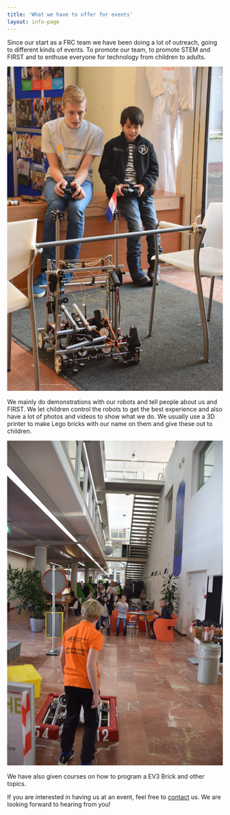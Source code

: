```yaml
---
title: 'What we have to offer for events'
layout: info-page
---
```


Since our start as a FRC team we have been doing a lot of outreach, going to different kinds of events. To promote our team, to promote STEM and FIRST and to enthuse everyone for technology from children to adults.

![image-1]

We mainly do demonstrations with our robots and tell people about us and FIRST. We let children control the robots to get the best experience and also have a lot of photos and videos to show what we do. We usually use a 3D printer to make Lego bricks with our name on them and give these out to children.

![image-2]

We have also given courses on how to program a EV3 Brick and other topics.

If you are interested in having us at an event, feel free to [contact](/contact) us. We are looking forward to hearing from you!



[image-1]: /res/offers/events/DSC_0027-683x1024.jpg
[image-2]: /res/offers/events/DSC_0032-683x1024.jpg
